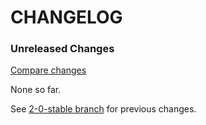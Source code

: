 # CHANGELOG

### Unreleased Changes

[Compare changes](http://github.com/codevise/state_machine_job/compare/2-0-stable...master)

None so far.

See
[2-0-stable branch](http://github.com/codevise/state_machine_job/blob/2-0-stable/CHANGELOG.md)
for previous changes.
